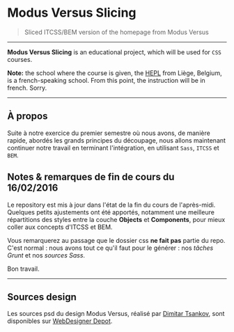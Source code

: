 # Modus Versus Slicing

> Sliced ITCSS/BEM version of the homepage from Modus Versus

* * *

**Modus Versus Slicing** is an educational project, which will be used for `CSS` courses.

**Note:** the school where the course is given, the [HEPL](http://www.provincedeliege.be/hauteecole) from Liège, Belgium, is a french-speaking school. From this point, the instruction will be in french. Sorry.

* * *

## À propos

Suite à notre exercice du premier semestre où nous avons, de manière rapide, abordés les grands principes du découpage, nous allons maintenant continuer notre travail en terminant l'intégration, en utilisant `Sass`, `ITCSS` et `BEM`.

## Notes & remarques de fin de cours du 16/02/2016

Le repository est mis à jour dans l'état de la fin du cours de l'après-midi.  
Quelques petits ajustements ont été apportés, notamment une meilleure répartitions des styles entre la couche **Objects** et **Components**, pour mieux coller aux concepts d'ITCSS et BEM.

Vous remarquerez au passage que le dossier css **ne fait pas** partie du repo. C'est normal : nous avons tout ce qu'il faut pour le générer : nos *tâches Grunt* et nos *sources Sass*.

Bon travail.

* * *

## Sources design

Les sources psd du design Modus Versus, réalisé par [Dimitar Tsankov](http://outlinez.net), sont disponibles sur [WebDesigner Depot](http://www.webdesignerdepot.com/2013/06/free-psd-template-modus-versus/).
